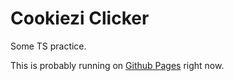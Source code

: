 # Cookiezi Clicker

Some TS practice.   

This is probably running on
[Github Pages](https://toiletbril.github.io/cookiezi-clicker/) right now.
